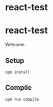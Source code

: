 # react-test
# react-test
Welcome.
 
 
 
Setup
---
 
```
npm install
```
Compile
---
 
```
npm run compile
```
